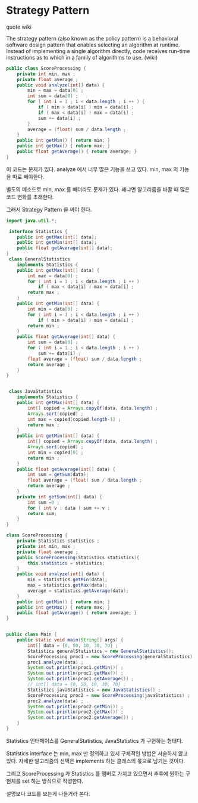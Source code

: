 # Strategy Pattern 

quote wiki

 The strategy pattern (also known as the policy pattern) is a behavioral software design pattern that enables selecting an algorithm at runtime. Instead of implementing a single algorithm directly, code receives run-time instructions as to which in a family of algorithms to use. (wiki)


```java
public class ScoreProcessing {
    private int min, max ;
    private float average ;
    public void analyze(int[] data) {
        min = max = data[0] ;
        int sum = data[0] ;
        for ( int i = 1 ; i < data.length ; i ++ ) {
            if ( min > data[i] ) min = data[i] ;
            if ( max < data[i] ) max = data[i] ;
            sum += data[i] ;
        }
        average = (float) sum / data.length ;
    }
    public int getMin() { return min; }
    public int getMax() { return max; }
    public float getAverage() { return average; }
} 
```

이 코드는 문제가 있다. analyze 에서 너무 많은 기능을 쓰고 있다. min, max 의 기능을 따로 빼야한다.

별도의 메소드로 min, max 를 빼더라도 문제가 있다. 왜냐면 알고리즘을 바꿀 때 많은 코드 변화를 초래한다.

그래서 Strategy Pattern 을 써야 한다.



```java
import java.util.*;

 interface Statistics {
    public int getMax(int[] data);
    public int getMin(int[] data);
    public float getAverage(int[] data);
}
 class GeneralStatistics
    implements Statistics {
    public int getMax(int[] data) {
        int max = data[0] ;
        for ( int i = 1 ; i < data.length ; i ++ )
            if ( max < data[i] ) max = data[i] ;
        return max ;
    }
    public int getMin(int[] data) {
        int min = data[0] ;
        for ( int i = 1 ; i < data.length ; i ++ )
            if ( min > data[i] ) min = data[i] ;
        return min ;
    }
    public float getAverage(int[] data) {
        int sum = data[0] ;
        for ( int i = 1 ; i < data.length ; i ++ )
            sum += data[i] ;
        float average = (float) sum / data.length ;
        return average ;
    }
}


 class JavaStatistics
    implements Statistics {
    public int getMax(int[] data) {
        int[] copied = Arrays.copyOf(data, data.length) ;
        Arrays.sort(copied) ;
        int max = copied[copied.length-1] ;
        return max ;
    }
    public int getMin(int[] data) {
        int[] copied = Arrays.copyOf(data, data.length) ;
        Arrays.sort(copied) ;
        int min = copied[0] ;
        return min ;
    }
    public float getAverage(int[] data) {
        int sum = getSum(data);
        float average = (float) sum / data.length ;
        return average ;
    }
    private int getSum(int[] data) {
        int sum =0 ;
        for ( int v : data ) sum += v ;
        return sum;
    }
}

class ScoreProcessing {
    private Statistics statistics ;
    private int min, max ;
    private float average ;
    public ScoreProcessing(Statistics statistics){
        this.statistics = statistics;
    }
    public void analyze(int[] data) {
        min = statistics.getMin(data);
        max = statistics.getMax(data);
        average = statistics.getAverage(data);
    }
    public int getMin() { return min; }
    public int getMax() { return max; }
    public float getAverage() { return average; }
}


public class Main {
    public static void main(String[] args) {
        int[] data = {0, 50, 10, 30, 70} ;
        Statistics generalStatistics = new GeneralStatistics();
        ScoreProcessing proc1 = new ScoreProcessing(generalStatistics) ;
        proc1.analyze(data) ;
        System.out.println(proc1.getMin()) ;
        System.out.println(proc1.getMax()) ;
        System.out.println(proc1.getAverage()) ;
        // int[] data = {0, 50, 10, 30, 70} ;
        Statistics javaStatistics = new JavaStatistics() ;
        ScoreProcessing proc2 = new ScoreProcessing(javaStatistics) ;
        proc2.analyze(data) ;
        System.out.println(proc2.getMin()) ;
        System.out.println(proc2.getMax()) ;
        System.out.println(proc2.getAverage()) ;
    }
} 
```

Statistics 인터페이스를 GeneralStatistics, JavaStatistics 가 구현하는 형태다.

Statistics interface 는 min, max 만 정의하고 있지 구체적인 방법은 서술하지 않고 있다. 자세한 알고리즘의 선택은 implements 하는 클래스의 몫으로 남기는 것이다.

그리고 ScoreProcessing 가 Statistics 를 멤버로 가지고 있으면서 추후에 원하는 구현체를 set 하는 방식으로 작성한다.

설명보다 코드를 보는게 나을거라 본다.
